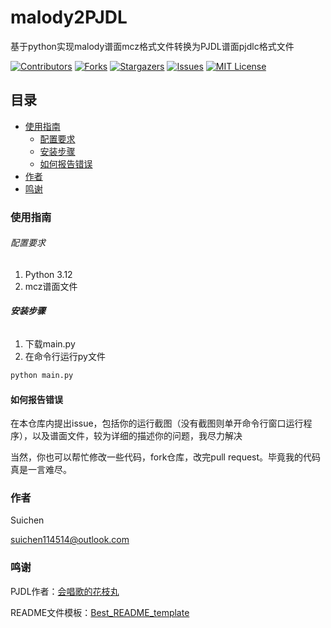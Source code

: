 # malody2PJDL

基于python实现malody谱面mcz格式文件转换为PJDL谱面pjdlc格式文件

<!-- PROJECT SHIELDS -->

[![Contributors][contributors-shield]][contributors-url]
[![Forks][forks-shield]][forks-url]
[![Stargazers][stars-shield]][stars-url]
[![Issues][issues-shield]][issues-url]
[![MIT License][license-shield]][license-url]

## 目录

- [使用指南](#使用指南)
    - [配置要求](#配置要求)
    - [安装步骤](#安装步骤)
    - [如何报告错误](#如何报告错误)
- [作者](#作者)
- [鸣谢](#鸣谢)

### 使用指南

###### 配置要求

1. Python 3.12
2. mcz谱面文件

###### **安装步骤**

1. 下载main.py
2. 在命令行运行py文件

```sh
python main.py
```

#### 如何报告错误

在本仓库内提出issue，包括你的运行截图（没有截图则单开命令行窗口运行程序），以及谱面文件，较为详细的描述你的问题，我尽力解决

当然，你也可以帮忙修改一些代码，fork仓库，改完pull request。毕竟我的代码真是一言难尽。

### 作者

Suichen

suichen114514@outlook.com

### 鸣谢

PJDL作者：[会唱歌的花枝丸](https://github.com/hua-zhi-wan)

README文件模板：[Best_README_template](https://github.com/shaojintian/Best_README_template)

<!-- links -->

[your-project-path]:suizhuchen/malody2PJDL

[contributors-shield]: https://img.shields.io/github/contributors/suizhuchen/malody2PJDL.svg?style=flat-square

[contributors-url]: https://github.com/suizhuchen/malody2PJDL/graphs/contributors

[forks-shield]: https://img.shields.io/github/forks/suizhuchen/malody2PJDL.svg?style=flat-square

[forks-url]: https://github.com/suizhuchen/malody2PJDL/network/members

[stars-shield]: https://img.shields.io/github/stars/suizhuchen/malody2PJDL.svg?style=flat-square

[stars-url]: https://github.com/suizhuchen/malody2PJDL/stargazers

[issues-shield]: https://img.shields.io/github/issues/suizhuchen/malody2PJDL.svg?style=flat-square

[issues-url]: https://img.shields.io/github/issues/suizhuchen/malody2PJDL.svg

[license-shield]: https://img.shields.io/github/license/suizhuchen/osu2PJDL.svg?style=flat-square

[license-url]: https://github.com/suizhuchen/osu2PJDL/blob/master/LICENSE.txt

[linkedin-url]: https://linkedin.com/in/shaojintian



